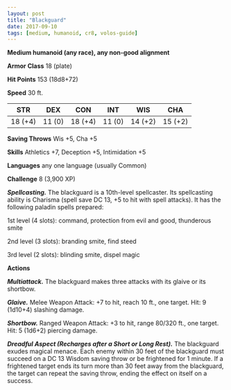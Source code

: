 ```yaml
---
layout: post
title: "Blackguard"
date: 2017-09-10
tags: [medium, humanoid, cr8, volos-guide]
---
```


**Medium humanoid (any race), any non-good alignment**

**Armor Class** 18 (plate)

**Hit Points** 153 (18d8+72)

**Speed** 30 ft.

|   STR   |   DEX   |   CON   |   INT   |   WIS   |   CHA   |
|:-----:|:-----:|:-----:|:-----:|:-----:|:-----:|
| 18 (+4) | 11 (0) | 18 (+4) | 11 (0) | 14 (+2) | 15 (+2) |

**Saving Throws** Wis +5, Cha +5

**Skills** Athletics +7, Deception +5, Intimidation +5

**Languages** any one language (usually Common)

**Challenge** 8 (3,900 XP)

***Spellcasting.*** The blackguard is a 10th-level spellcaster. Its spellcasting ability is Charisma (spell save DC 13, +5 to hit with spell attacks). It has the following paladin spells prepared:

1st level (4 slots): command, protection from evil and good, thunderous smite

2nd level (3 slots): branding smite, find steed

3rd level (2 slots): blinding smite, dispel magic

**Actions**

***Multiattack.*** The blackguard makes three attacks with its glaive or its shortbow.

***Glaive.*** Melee Weapon Attack: +7 to hit, reach 10 ft., one target. Hit: 9 (1d10+4) slashing damage.

***Shortbow.*** Ranged Weapon Attack: +3 to hit, range 80/320 ft., one target. Hit: 5 (1d6+2) piercing damage.

***Dreadful Aspect (Recharges after a Short or Long Rest).*** The blackguard exudes magical menace. Each enemy within 30 feet of the blackguard must succeed on a DC 13 Wisdom saving throw or be frightened for 1 minute. If a frightened target ends its turn more than 30 feet away from the blackguard, the target can repeat the saving throw, ending the effect on itself on a success.

